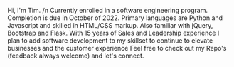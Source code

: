 Hi, I'm Tim. /n
Currently enrolled in a software engineering program.
Completion is due in October of 2022.
Primary languages are Python and Javascript and skilled in HTML/CSS markup. 
Also familiar with jQuery, Bootstrap and Flask.
With 15 years of Sales and Leadership experience I plan to add software development to my skillset to continue to elevate businesses and the customer experience
Feel free to check out my Repo's (feedback always welcome) and let's connect.
<!---
TimKel/TimKel is a ✨ special ✨ repository because its `README.md` (this file) appears on your GitHub profile.
You can click the Preview link to take a look at your changes.
--->
